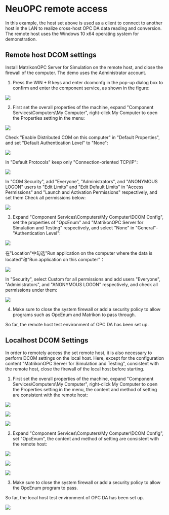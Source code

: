 # NeuOPC remote access 

In this example, the host set above is used as a client to connect to another host in the LAN to realize cross-host OPC DA data reading and conversion. The remote host uses the Windows 10 x64 operating system for demonstration.

## Remote host DCOM settings

Install MatrikonOPC Server for Simulation on the remote host, and close the firewall of the computer. The demo uses the Administrator account.

1. Press the WIN + R keys and enter dcomcnfg in the pop-up dialog box to confirm and enter the component service, as shown in the figure:

![](./assets/comcnf.png)

2. First set the overall properties of the machine, expand "Component Services\Computers\My Computer", right-click My Computer to open the Properties setting in the menu:

![](./assets/comcnf1.png)

Check "Enable Distributed COM on this computer" in "Default Properties", and set "Default Authentication Level" to "None":

![](./assets/comcnf2.png)

In "Default Protocols" keep only "Connection-oriented TCP/IP":

![](./assets/comcnf3.png)

In "COM Security", add "Everyone", "Administrators", and "ANONYMOUS LOGON" users to "Edit Limits" and "Edit Default Limits" in "Access Permissions" and "Launch and Activation Permissions" respectively, and set them Check all permissions below:

![](./assets/comcnf4.png)

3. Expand "Component Services\Computers\My Computer\DCOM Config", set the properties of "OpcEnum" and "MatrikonOPC Server for Simulation and Testing" respectively, and select "None" in "General"-"Authentication Level":

![](./assets/comcnf5.png)

在"Location"中勾选"Run application on the computer where the data is located"和"Run application on this computer"：

![](./assets/comcnf6.png)

In "Security", select Custom for all permissions and add users "Everyone", "Administrators", and "ANONYMOUS LOGON" respectively, and check all permissions under them:

![](./assets/comcnf7.png)

4. Make sure to close the system firewall or add a security policy to allow programs such as OpcEnum and Matrikon to pass through.

So far, the remote host test environment of OPC DA has been set up.

## Localhost DCOM Settings

In order to remotely access the set remote host, it is also necessary to perform DCOM settings on the local host. Here, except for the configuration content "MatrikonOPC Server for Simulation and Testing", consistent with the remote host, close the firewall of the local host before starting.

1. First set the overall properties of the machine, expand "Component Services\Computers\My Computer", right-click My Computer to open the Properties setting in the menu, the content and method of setting are consistent with the remote host:

![](./assets/client-cfg1.png)

![](./assets/client-cfg2.png)

![](./assets/client-cfg3.png)

2. Expand "Component Services\Computers\My Computer\DCOM Config", set "OpcEnum", the content and method of setting are consistent with the remote host:

![](./assets/client-cfg4.png)

![](./assets/client-cfg5.png)

![](./assets/client-cfg6.png)

3. Make sure to close the system firewall or add a security policy to allow the OpcEnum program to pass.

So far, the local host test environment of OPC DA has been set up.

![](./assets/client-worked.png)

